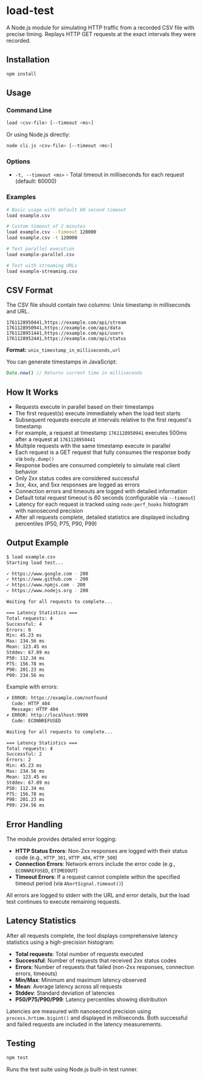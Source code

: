 # load-test

A Node.js module for simulating HTTP traffic from a recorded CSV file with precise timing. Replays HTTP GET requests at the exact intervals they were recorded.

## Installation

```bash
npm install
```

## Usage

### Command Line

```bash
load <csv-file> [--timeout <ms>]
```

Or using Node.js directly:

```bash
node cli.js <csv-file> [--timeout <ms>]
```

### Options

- `-t, --timeout <ms>` - Total timeout in milliseconds for each request (default: 60000)

### Examples

```bash
# Basic usage with default 60 second timeout
load example.csv

# Custom timeout of 2 minutes
load example.csv --timeout 120000
load example.csv -t 120000

# Test parallel execution
load example-parallel.csv

# Test with streaming URLs
load example-streaming.csv
```

## CSV Format

The CSV file should contain two columns: Unix timestamp in milliseconds and URL.

```csv
1761128950441,https://example.com/api/stream
1761128950941,https://example.com/api/data
1761128951441,https://example.com/api/users
1761128952441,https://example.com/api/status
```

**Format:** `unix_timestamp_in_milliseconds,url`

You can generate timestamps in JavaScript:
```javascript
Date.now() // Returns current time in milliseconds
```

## How It Works

- Requests execute in parallel based on their timestamps
- The first request(s) execute immediately when the load test starts
- Subsequent requests execute at intervals relative to the first request's timestamp
- For example, a request at timestamp `1761128950941` executes 500ms after a request at `1761128950441`
- Multiple requests with the same timestamp execute in parallel
- Each request is a GET request that fully consumes the response body via `body.dump()`
- Response bodies are consumed completely to simulate real client behavior
- Only 2xx status codes are considered successful
- 3xx, 4xx, and 5xx responses are logged as errors
- Connection errors and timeouts are logged with detailed information
- Default total request timeout is 60 seconds (configurable via `--timeout`)
- Latency for each request is tracked using `node:perf_hooks` histogram with nanosecond precision
- After all requests complete, detailed statistics are displayed including percentiles (P50, P75, P90, P99)

## Output Example

```bash
$ load example.csv
Starting load test...

✓ https://www.google.com - 200
✓ https://www.github.com - 200
✓ https://www.npmjs.com - 200
✓ https://www.nodejs.org - 200

Waiting for all requests to complete...

=== Latency Statistics ===
Total requests: 4
Successful: 4
Errors: 0
Min: 45.23 ms
Max: 234.56 ms
Mean: 123.45 ms
Stddev: 67.89 ms
P50: 112.34 ms
P75: 156.78 ms
P90: 201.23 ms
P99: 234.56 ms
```

Example with errors:

```bash
✗ ERROR: https://example.com/notfound
  Code: HTTP_404
  Message: HTTP 404
✗ ERROR: http://localhost:9999
  Code: ECONNREFUSED

Waiting for all requests to complete...

=== Latency Statistics ===
Total requests: 4
Successful: 2
Errors: 2
Min: 45.23 ms
Max: 234.56 ms
Mean: 123.45 ms
Stddev: 67.89 ms
P50: 112.34 ms
P75: 156.78 ms
P90: 201.23 ms
P99: 234.56 ms
```

## Error Handling

The module provides detailed error logging:

- **HTTP Status Errors**: Non-2xx responses are logged with their status code (e.g., `HTTP_301`, `HTTP_404`, `HTTP_500`)
- **Connection Errors**: Network errors include the error code (e.g., `ECONNREFUSED`, `ETIMEDOUT`)
- **Timeout Errors**: If a request cannot complete within the specified timeout period (via `AbortSignal.timeout()`)

All errors are logged to stderr with the URL and error details, but the load test continues to execute remaining requests.

## Latency Statistics

After all requests complete, the tool displays comprehensive latency statistics using a high-precision histogram:

- **Total requests**: Total number of requests executed
- **Successful**: Number of requests that received 2xx status codes
- **Errors**: Number of requests that failed (non-2xx responses, connection errors, timeouts)
- **Min/Max**: Minimum and maximum latency observed
- **Mean**: Average latency across all requests
- **Stddev**: Standard deviation of latencies
- **P50/P75/P90/P99**: Latency percentiles showing distribution

Latencies are measured with nanosecond precision using `process.hrtime.bigint()` and displayed in milliseconds. Both successful and failed requests are included in the latency measurements.

## Testing

```bash
npm test
```

Runs the test suite using Node.js built-in test runner.
